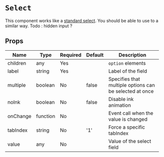 `Select`
========

This component works like a [standard select](http://www.w3schools.com/tags/tag_select.asp).
  You should be able to use to a similar way.
  Todo : hidden input ?

Props
-----

Name | Type | Required | Default | Description
-----|------|----------|---------|------------
children|any|Yes||`option` elements
label|string|Yes||Label of the field
multiple|boolean|No|false|Specifies that multiple options can be selected at once
noInk|boolean|No|false|Disable ink animation
onChange|function|No||Event call when the value is changed
tabIndex|string|No|'1'|Force a specific tabIndex
value|any|No||Value of the select field
